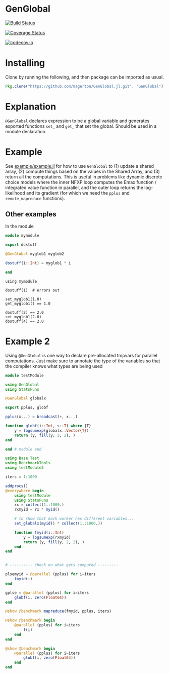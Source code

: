 # GenGlobal

[![Build Status](https://travis-ci.org/magerton/GenGlobal.jl.svg?branch=master)](https://travis-ci.org/magerton/GenGlobal.jl)

[![Coverage Status](https://coveralls.io/repos/magerton/GenGlobal.jl/badge.svg?branch=master&service=github)](https://coveralls.io/github/magerton/GenGlobal.jl?branch=master)

[![codecov.io](http://codecov.io/github/magerton/GenGlobal.jl/coverage.svg?branch=master)](http://codecov.io/github/magerton/GenGlobal.jl?branch=master)

# Installing

Clone by running the following, and then package can be imported as usual.
```julia
Pkg.clone("https://github.com/magerton/GenGlobal.jl.git", "GenGlobal")
```

# Explanation

`@GenGlobal` declares expression to be a global variable and generates exported functions
`set_` and `get_` that set the global. Should be used in a module declaration.

# Example

See [example/example.jl](example/example.jl) for how to use `GenGlobal` to (1) update a shared array, (2) compute things based on the values in the Shared Array, and (3) return all the computations. This is useful in problems like dynamic discrete choice models where the inner NFXP loop computes the Emax function / integrated value function in parallel, and the outer loop returns the log-likelihood and its gradient (for which we need the `pplus` and `remote_mapreduce` functions).


## Other examples

In the module
```julia
module mymodule

export dostuff

@GenGlobal myglob1 myglob2

dostuff(i::Int) = myglob1 * i

end
```

```julia-repl
using mymodule

dostuff(1)  # errors out

set_myglob1(1.0)
get_myglob1() == 1.0

dostuff(2) == 2.0
set_myglob1(2.0)
dostuff(4) == 2.0
```

# Example 2

Using `@GenGlobal` is one way to declare pre-allocated tmpvars for parallel
computations. Just make sure to annotate the type of the variables so that the compiler
knows what types are being used

```julia
module testModule

using GenGlobal
using StatsFuns

@GenGlobal globalx

export pplus, globf

pplus(x...) = broadcast(+, x...)

function globf(i::Int, s::T) where {T}
    y = logsumexp(globalx::Vector{T})
    return (y, fill(y, 2, 2), )
end

end # module end
```

```julia
using Base.Test
using BenchmarkTools
using testModule3

iters = 1:1000

addprocs()
@everywhere begin
    using testModule
    using StatsFuns
    rx = collect(1.:1000.)
    rxmyid = rx * myid()

    # to show that each worker has different variables...
    set_globalx(myid() * collect(1.:1000.))

    function fmyid(i::Int)
        y = logsumexp(rxmyid)
        return (y, fill(y, 2, 2), )
    end
end


# ---------- check on what gets computed ---------

plsemyid = @parallel (pplus) for i=iters
    fmyid(i)
end

gplse = @parallel (pplus) for i=iters
    globf(i, zero(Float64))
end

@show @benchmark mapreduce(fmyid, pplus, iters)

@show @benchmark begin
    @parallel (pplus) for i=iters
        f(i)
    end
end

@show @benchmark begin
    @parallel (pplus) for i=iters
        globf(i, zero(Float64))
    end
end
```
